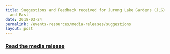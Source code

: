 ```yaml
---
title: Suggestions and Feedback received for Jurong Lake Gardens (JLG) Central
  and East
date: 2018-03-24
permalink: /events-resources/media-releases/suggestions
layout: post
---
```


<h3 style="color:#124596; font-weight:bold;"><a href="https://www.nparks.gov.sg/news/2018/3/suggestions-and-feedback-received-for-jurong-lake-gardens-central-and--east">Read the media release</a></h3>